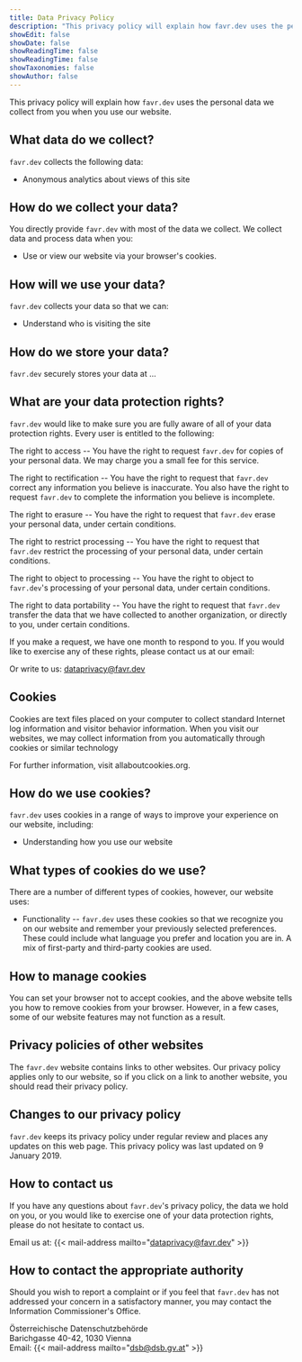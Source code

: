 ```yaml
---
title: Data Privacy Policy
description: "This privacy policy will explain how favr.dev uses the personal data we collect from you when you use our website."
showEdit: false
showDate: false
showReadingTime: false
showReadingTime: false
showTaxonomies: false
showAuthor: false
---
```


This privacy policy will explain how `favr.dev` uses the personal data we collect from you when you use our website.


## What data do we collect?

`favr.dev` collects the following data:

-   Anonymous analytics about views of this site

## How do we collect your data?

You directly provide `favr.dev` with most of the data we collect. We collect data and process data when you:

-   Use or view our website via your browser's cookies.


## How will we use your data?

`favr.dev` collects your data so that we can:

-   Understand who is visiting the site

## How do we store your data?

`favr.dev` securely stores your data at ...


## What are your data protection rights?

`favr.dev` would like to make sure you are fully aware of all of your data protection rights. Every user is entitled to the following:

The right to access -- You have the right to request `favr.dev` for copies of your personal data. We may charge you a small fee for this service.

The right to rectification -- You have the right to request that `favr.dev` correct any information you believe is inaccurate. You also have the right to request `favr.dev` to complete the information you believe is incomplete.

The right to erasure -- You have the right to request that `favr.dev` erase your personal data, under certain conditions.

The right to restrict processing -- You have the right to request that `favr.dev` restrict the processing of your personal data, under certain conditions.

The right to object to processing -- You have the right to object to `favr.dev`'s processing of your personal data, under certain conditions.

The right to data portability -- You have the right to request that `favr.dev` transfer the data that we have collected to another organization, or directly to you, under certain conditions.

If you make a request, we have one month to respond to you. If you would like to exercise any of these rights, please contact us at our email:

Or write to us: dataprivacy@favr.dev

## Cookies

Cookies are text files placed on your computer to collect standard Internet log information and visitor behavior information. When you visit our websites, we may collect information from you automatically through cookies or similar technology

For further information, visit allaboutcookies.org.

## How do we use cookies?

`favr.dev` uses cookies in a range of ways to improve your experience on our website, including:

-   Understanding how you use our website

## What types of cookies do we use?

There are a number of different types of cookies, however, our website uses:

-   Functionality -- `favr.dev` uses these cookies so that we recognize you on our website and remember your previously selected preferences. These could include what language you prefer and location you are in. A mix of first-party and third-party cookies are used.

## How to manage cookies

You can set your browser not to accept cookies, and the above website tells you how to remove cookies from your browser. However, in a few cases, some of our website features may not function as a result.

## Privacy policies of other websites

The `favr.dev` website contains links to other websites. Our privacy policy applies only to our website, so if you click on a link to another website, you should read their privacy policy.

## Changes to our privacy policy

`favr.dev` keeps its privacy policy under regular review and places any updates on this web page. This privacy policy was last updated on 9 January 2019.

## How to contact us

If you have any questions about `favr.dev`'s privacy policy, the data we hold on you, or you would like to exercise one of your data protection rights, please do not hesitate to contact us.

Email us at: {{< mail-address mailto="dataprivacy@favr.dev" >}}

## How to contact the appropriate authority

Should you wish to report a complaint or if you feel that `favr.dev` has not addressed your concern in a satisfactory manner, you may contact the Information Commissioner's Office.

Österreichische Datenschutzbehörde \
Barichgasse 40-42, 1030 Vienna \
Email: {{< mail-address mailto="dsb@dsb.gv.at" >}}
